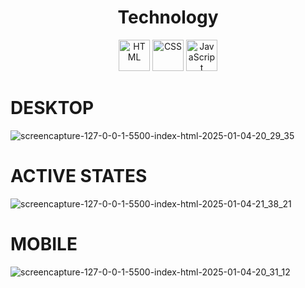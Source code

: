 

<h1 align="center">Technology</h1>
<div align="center">
  <img src="https://cdn.jsdelivr.net/gh/devicons/devicon/icons/html5/html5-original.svg" alt="HTML" width="50" height="50"/>
  <img src="https://cdn.jsdelivr.net/gh/devicons/devicon/icons/css3/css3-original.svg" alt="CSS" width="50" height="50"/>
  <img src="https://cdn.jsdelivr.net/gh/devicons/devicon/icons/javascript/javascript-original.svg" alt="JavaScript" width="50" height="50"/>
</div>





# DESKTOP


![screencapture-127-0-0-1-5500-index-html-2025-01-04-20_29_35](https://github.com/user-attachments/assets/717f8bcb-3459-4014-83de-ec058bdb5566)



# ACTIVE STATES



![screencapture-127-0-0-1-5500-index-html-2025-01-04-21_38_21](https://github.com/user-attachments/assets/982bf0d6-4559-4833-9ef2-8efa359c71c2)

# MOBILE

![screencapture-127-0-0-1-5500-index-html-2025-01-04-20_31_12](https://github.com/user-attachments/assets/713f192d-9cde-4838-90fa-ff511083bfa8)







